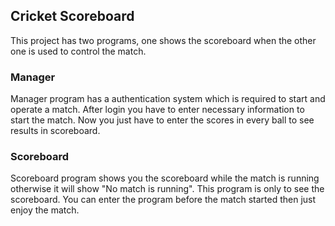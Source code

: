 <h2>Cricket Scoreboard</h2>
This project has two programs, one shows the scoreboard when the other one is used to control the match.
<h3>Manager</h3>
Manager program has a authentication system which is required to start and operate a match. After login you have to enter necessary information to start the match. Now you just have to enter the scores in every ball to see results in scoreboard.

<h3>Scoreboard</h3>
Scoreboard program shows you the scoreboard while the match is running otherwise it will show "No match is running". This program is only to see the scoreboard. You can enter the program before the match started then just enjoy the match.

